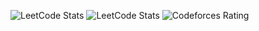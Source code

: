![LeetCode Stats](https://leetcard.jacoblin.cool/ChungChengEn?ext=heatmap)
![LeetCode Stats](https://leetcard.jacoblin.cool/john_coding_as_learning?ext=heatmap)
![Codeforces Rating](https://cfviz.vercel.app/api/user/john_coding_as_learning)
